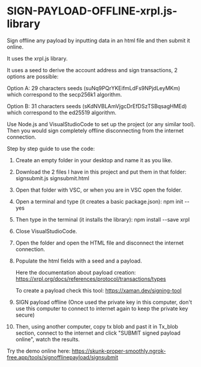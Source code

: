 # SIGN-PAYLOAD-OFFLINE-xrpl.js-library
Sign offline any payload by inputting data in an html file and then submit it online.

It uses the xrpl.js library. 

It uses a seed to derive the account address and sign transactions, 2 options are possible:

Option A: 29 characters seeds (suNq9PQrYKEifmLdFs9NPjdLeyMKm) which correspond to the secp256k1 algorithm.

Option B: 31 characters seeds (sKdNVBLAmVjgcDrEfDSzTSBqsagHMEd) which correspond to the ed25519 algorithm.

Use Node.js and VisualStudioCode to set up the project (or any similar tool). Then you would sign completely offline disconnecting from the internet connection. 

Step by step guide to use the code:

1) Create an empty folder in your desktop and name it as you like.

2) Download the 2 files I have in this project and put them in that folder: signsubmit.js signsubmit.html

3) Open that folder with VSC, or when you are in VSC open the folder.

4) Open a terminal and type (it creates a basic package.json): npm init --yes

5) Then type in the terminal (it installs the library): npm install --save xrpl

6) Close VisualStudioCode.

7) Open the folder and open the HTML file and disconnect the internet connection.

8) Populate the html fields with a seed and a payload.
   
   Here the documentation about payload creation:
   https://xrpl.org/docs/references/protocol/transactions/types
   
   To create a payload check this tool:
   https://xaman.dev/signing-tool
   
10) SIGN payload offline (Once used the private key in this computer, don't use this computer to connect to internet again to keep the private key secure)

11) Then, using another computer, copy tx blob and past it in Tx_blob section, connect to the internet and click "SUBMIT signed payload online", watch the results.

Try the demo online here: https://skunk-proper-smoothly.ngrok-free.app/tools/signofflinepayload/signsubmit
